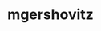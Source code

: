 ---
title: mgershovitz
github: https://github.com/mgershovitz
mode: dark
transition: 1s
score: 70.2
archetype:
- Minimalistic
---